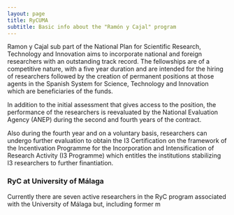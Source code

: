 ```yaml
---
layout: page
title: RyCUMA
subtitle: Basic info about the "Ramón y Cajal" program
---
```


Ramon y Cajal sub part of the National Plan for Scientific Research, Technology and Innovation aims to incorporate national and foreign researchers with an outstanding track record. The fellowships are of a competitive nature, with a five year duration and are intended for the hiring of researchers followed by the creation of permanent positions at those agents in the Spanish System for Science, Technology and Innovation which are beneficiaries of the funds.  

In addition to the initial assessment that gives access to the position, the performance of the researchers is reevaluated by the National Evaluation Agency (ANEP) during the second and fourth years of the contract.  

Also during the fourth year and on a voluntary basis, researchers can undergo further evaluation to obtain the I3 Certification on the framework of the Incentivation Programme for the Incorporation and Intensification of Research Activity (I3 Programme) which entitles the institutions stabilizing I3 researchers to further finantiation.  

### RyC at University of Málaga

Currently there are seven active researchers in the RyC program associated with the University of Málaga but, including former m
